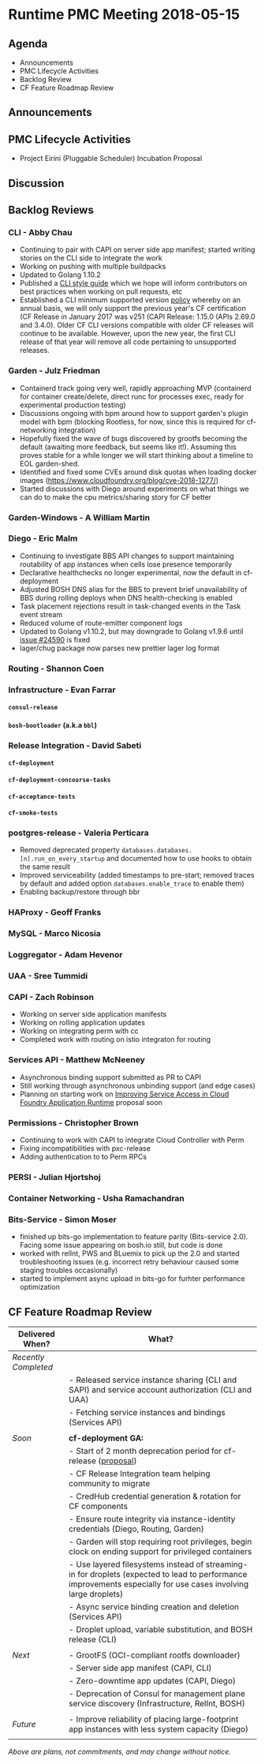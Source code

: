 # Runtime PMC Meeting 2018-05-15

## Agenda

* Announcements
* PMC Lifecycle Activities
* Backlog Review
* CF Feature Roadmap Review


## Announcements


## PMC Lifecycle Activities

 - Project Eirini (Pluggable Scheduler) Incubation Proposal 

## Discussion


## Backlog Reviews

### CLI - Abby Chau

- Continuing to pair with CAPI on server side app manifest; started writing stories on the CLI side to integrate the work
- Working on pushing with multiple buildpacks
- Updated to Golang 1.10.2
- Published a [CLI style guide](https://github.com/cloudfoundry/cli/wiki/CF-CLI-Style-Guide) which we hope will inform contributors on best practices when working on pull requests, etc
- Established a CLI minimum supported version [policy](https://github.com/cloudfoundry/cli/wiki/Versioning-Policy#cf-cli-minimum-supported-version) whereby on an annual basis, we will only support the previous year's CF certification (CF Release in January 2017 was v251 (CAPI Release: 1.15.0 (APIs 2.69.0 and 3.4.0). Older CF CLI versions compatible with older CF releases will continue to be available. However, upon the new year, the first CLI release of that year will remove all code pertaining to unsupported releases.


### Garden - Julz Friedman

 - Containerd track going very well, rapidly approaching MVP (containerd for container create/delete, direct runc for processes exec, ready for experimental production testing)
 - Discussions ongoing with bpm around how to support garden's plugin model with bpm (blocking Rootless, for now, since this is required for cf-networking integration)
 - Hopefully fixed the wave of bugs discovered by grootfs becoming the default (awaiting more feedback, but seems like it!). Assuming this proves stable for a while longer we will start thinking about a timeline to EOL garden-shed.
 - Identified and fixed some CVEs around disk quotas when loading docker images (https://www.cloudfoundry.org/blog/cve-2018-1277/)
 - Started discussions with Diego around experiments on what things we can do to make the cpu metrics/sharing story for CF better 

### Garden-Windows - A William Martin


### Diego - Eric Malm

- Continuing to investigate BBS API changes to support maintaining routability of app instances when cells lose presence temporarily
- Declarative healthchecks no longer experimental, now the default in cf-deployment
- Adjusted BOSH DNS alias for the BBS to prevent brief unavailability of BBS during rolling deploys when DNS health-checking is enabled
- Task placement rejections result in task-changed events in the Task event stream
- Reduced volume of route-emitter component logs
- Updated to Golang v1.10.2, but may downgrade to Golang v1.9.6 until [issue #24590](https://github.com/golang/go/issues/24590) is fixed
- lager/chug package now parses new prettier lager log format


### Routing - Shannon Coen


### Infrastructure - Evan Farrar

#### `consul-release`


#### `bosh-bootloader` (a.k.a `bbl`)


### Release Integration - David Sabeti

#### `cf-deployment`


#### `cf-deployment-concourse-tasks`


#### `cf-acceptance-tests`


#### `cf-smoke-tests`


### postgres-release - Valeria Perticara
- Removed deprecated property `databases.databases.[n].run_on_every_startup` and documented how to use hooks to obtain the same result
- Improved serviceability (added timestamps to pre-start; removed traces by default and added option `databases.enable_trace` to enable them)
- Enabling backup/restore through bbr

### HAProxy - Geoff Franks


### MySQL - Marco Nicosia


### Loggregator - Adam Hevenor


### UAA - Sree Tummidi


### CAPI - Zach Robinson
- Working on server side application manifests
- Working on rolling application updates
- Working on integrating perm with cc
- Completed work with routing on istio integraton for routing

### Services API - Matthew McNeeney
- Asynchronous binding support submitted as PR to CAPI
- Still working through asynchronous unbinding support (and edge cases)
- Planning on starting work on [Improving Service Access in Cloud Foundry Application Runtime](https://docs.google.com/document/d/1_OBnFCsL3ru43PEXocsCc3EuGaM0YLHjr0iAoXnakt4) proposal soon


### Permissions - Christopher Brown

* Continuing to work with CAPI to integrate Cloud Controller with Perm
* Fixing incompatibilities with pxc-release
* Adding authentication to to Perm RPCs

### PERSI - Julian Hjortshoj


### Container Networking - Usha Ramachandran


### Bits-Service - Simon Moser

- finished up bits-go implementation to feature parity (Bits-service 2.0). Facing some issue appearing on bosh.io still, but code is done
- worked with relInt, PWS and BLuemix to pick up the 2.0 and started troubleshooting issues (e.g. incorrect retry behaviour caused some staging troubles occasionally) 
- started to implement async upload in bits-go for furhter performance optimization

## CF Feature Roadmap Review



Delivered When? | What?
------|------
*Recently Completed* |
|| - Released service instance sharing (CLI and SAPI) and service account authorization (CLI and UAA)
|| - Fetching service instances and bindings (Services API)
||
*Soon* | **cf-deployment GA:**
|| - Start of 2 month deprecation period for cf-release ([proposal](https://docs.google.com/document/d/1KLl4UIQbl92SvYom4fO-LcEoMK1D45KmjA988MwnOR4/edit?usp=sharing))
|| - CF Release Integration team helping community to migrate
|| - CredHub credential generation & rotation for CF components
|| - Ensure route integrity via instance-identity credentials (Diego, Routing, Garden)
|| - Garden will stop requiring root privileges, begin clock on ending support for privileged containers
|| - Use layered filesystems instead of streaming-in for droplets (expected to lead to performance improvements especially for use cases involving large droplets)
|| - Async service binding creation and deletion (Services API)
|| - Droplet upload, variable substitution, and BOSH release (CLI)
||
*Next* | - GrootFS (OCI-compliant rootfs downloader)
|| - Server side app manifest (CAPI, CLI)
|| - Zero-downtime app updates (CAPI, Diego)
|| - Deprecation of Consul for management plane service discovery (Infrastructure, RelInt, BOSH)
||
*Future* | - Improve reliability of placing large-footprint app instances with less system capacity (Diego)
||

*Above are plans, not commitments, and may change without notice.*
